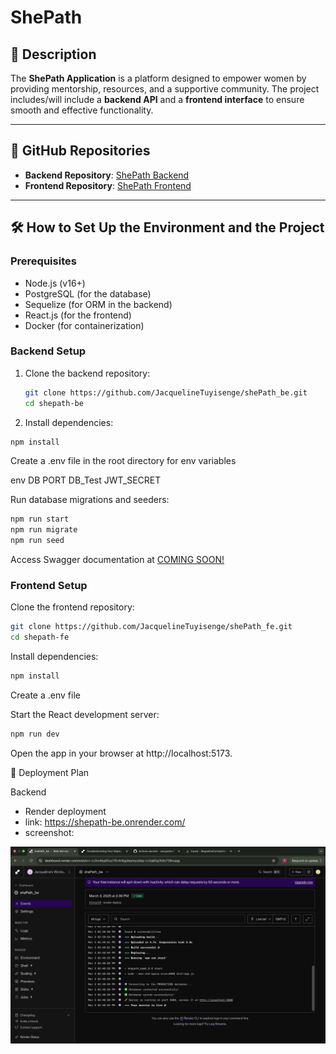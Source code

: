 # ShePath

## 📖 Description

The **ShePath Application** is a platform designed to empower women by providing mentorship, resources, and a supportive community. The project includes/will include a **backend API** and a **frontend interface** to ensure smooth and effective functionality.

---

## 🔗 GitHub Repositories
- **Backend Repository**: [ShePath Backend](hhttps://github.com/JacquelineTuyisenge/shePath_be.git)
- **Frontend Repository**: [ShePath Frontend](https://github.com/JacquelineTuyisenge/shePath_fe.git)

---

## 🛠️ How to Set Up the Environment and the Project

### Prerequisites
- Node.js (v16+)
- PostgreSQL (for the database)
- Sequelize (for ORM in the backend)
- React.js (for the frontend)
- Docker (for containerization)

### Backend Setup
1. Clone the backend repository:
   ```bash
   git clone https://github.com/JacquelineTuyisenge/shePath_be.git
   cd shepath-be
   ```

2. Install dependencies:

```bash
npm install
```

Create a .env file in the root directory for env variables

env
DB
PORT
DB_Test
JWT_SECRET

Run database migrations and seeders:


```bash
npm run start
npm run migrate
npm run seed
```

Access Swagger documentation at [COMING SOON!](http://localhost:3000/api-docs.)

### Frontend Setup
Clone the frontend repository:

```bash
git clone https://github.com/JacquelineTuyisenge/shePath_fe.git
cd shepath-fe
```

Install dependencies:


```bash
npm install
```
Create a .env file 

Start the React development server:

```bash
npm run dev
```
Open the app in your browser at http://localhost:5173.


🚀 Deployment Plan

Backend
- Render deployment
- link: 
https://shepath-be.onrender.com/
- screenshot:
<img src="./render.png"/>